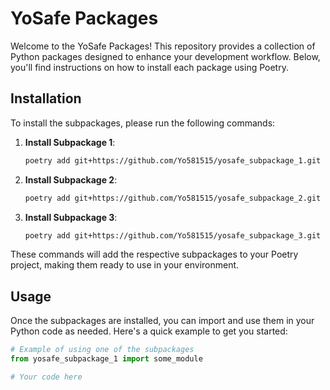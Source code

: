 # YoSafe Packages

Welcome to the YoSafe Packages! This repository provides a collection of Python packages designed to enhance your development workflow. Below, you'll find instructions on how to install each package using Poetry.

## Installation

To install the subpackages, please run the following commands:

1. **Install Subpackage 1**:

    ```bash
    poetry add git+https://github.com/Yo581515/yosafe_subpackage_1.git
    ```

2. **Install Subpackage 2**:

    ```bash
    poetry add git+https://github.com/Yo581515/yosafe_subpackage_2.git
    ```

3. **Install Subpackage 3**:

    ```bash
    poetry add git+https://github.com/Yo581515/yosafe_subpackage_3.git
    ```

These commands will add the respective subpackages to your Poetry project, making them ready to use in your environment.

## Usage

Once the subpackages are installed, you can import and use them in your Python code as needed. Here's a quick example to get you started:

```python
# Example of using one of the subpackages
from yosafe_subpackage_1 import some_module

# Your code here
